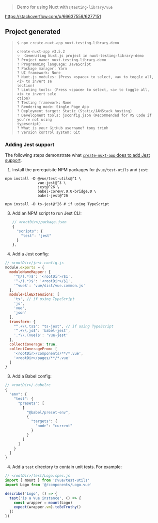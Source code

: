 > Demo for using Nuxt with `@testing-library/vue`

https://stackoverflow.com/q/66637556/6277151

## Project generated

>     $ npx create-nuxt-app nuxt-testing-library-demo
>
>     create-nuxt-app v3.5.2
>     ✨  Generating Nuxt.js project in nuxt-testing-library-demo
>     ? Project name: nuxt-testing-library-demo
>     ? Programming language: JavaScript
>     ? Package manager: Yarn
>     ? UI framework: None
>     ? Nuxt.js modules: (Press <space> to select, <a> to toggle all, <i> to invert se
>     lection)
>     ? Linting tools: (Press <space> to select, <a> to toggle all, <i> to invert sele
>     ction)
>     ? Testing framework: None
>     ? Rendering mode: Single Page App
>     ? Deployment target: Static (Static/JAMStack hosting)
>     ? Development tools: jsconfig.json (Recommended for VS Code if you're not using
>     typescript)
>     ? What is your GitHub username? tony trinh
>     ? Version control system: Git

### Adding Jest support

The following steps demonstrate what [`create-nuxt-app` does to add Jest support](https://github.com/nuxt/create-nuxt-app/tree/d00a766/packages/cna-template/template/frameworks/jest).

 1. Install the prerequisite NPM packages for `@vue/test-utils` and `jest`:

   ```
   npm install -D @vue/test-utils@^1 \
                  vue-jest@^3 \
                  jest@^26 \
                  babel-core@7.0.0-bridge.0 \
                  babel-jest@^26

   npm install -D ts-jest@^26 # if using TypeScript
   ```

 3. Add an NPM script to run Jest CLI:

    ```js
    // <rootDir>/package.json
    {
      "scripts": {
        "test": "jest"
      }
    },
    ```

 2. Add a Jest config:

  ```js
  // <rootDir>/jest.config.js
  module.exports = {
    moduleNameMapper: {
      '^@/(.*)$': '<rootDir>/$1',
      '^~/(.*)$': '<rootDir>/$1',
      '^vue$': 'vue/dist/vue.common.js'
    },
    moduleFileExtensions: [
      'ts', // if using TypeScript
      'js',
      'vue',
      'json'
    ],
    transform: {
      "^.+\\.ts$": "ts-jest", // if using TypeScript
      '^.+\\.js$': 'babel-jest',
      '.*\\.(vue)$': 'vue-jest'
    },
    collectCoverage: true,
    collectCoverageFrom: [
      '<rootDir>/components/**/*.vue',
      '<rootDir>/pages/**/*.vue'
    ]
  }
  ```

  3. Add a Babel config:

  ```js
  // <rootDir>/.babelrc
  {
    "env": {
      "test": {
        "presets": [
          [
            "@babel/preset-env",
            {
              "targets": {
                "node": "current"
              }
            }
          ]
        ]
      }
    }
  }
  ```

  4. Add a `test` directory to contain unit tests. For example:

  ```js
  // <rootDir>/test/Logo.spec.js
  import { mount } from '@vue/test-utils'
  import Logo from '@/components/Logo.vue'

  describe('Logo', () => {
    test('is a Vue instance', () => {
      const wrapper = mount(Logo)
      expect(wrapper.vm).toBeTruthy()
    })
  })
  ```